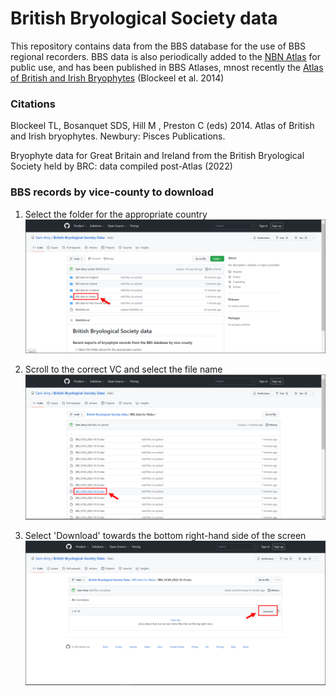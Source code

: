# British Bryological Society data
This repository contains data from the BBS database for the use of BBS regional recorders. BBS data is also periodically added to the [NBN Atlas](https://registry.nbnatlas.org/public/show/dp74) for public use, and has been published in BBS Atlases, mnost recently the [Atlas of British and Irish Bryophytes](https://www.britishbryologicalsociety.org.uk/publications/atlas-of-british-and-irish-bryophytes/) (Blockeel et al. 2014) 

### Citations
Blockeel TL, Bosanquet SDS, Hill M , Preston C (eds) 2014. Atlas of British and Irish bryophytes. Newbury: Pisces Publications.

Bryophyte data for Great Britain and Ireland from the British Bryological Society held by BRC: data compiled post-Atlas (2022)


### BBS records by vice-county to download

1) Select the folder for the appropriate country
![Alt text](/step1.png?raw=true)

2) Scroll to the correct VC and select the file name
![Alt text](/step2.png?raw=true)

3) Select 'Download' towards the bottom right-hand side of the screen
![Alt text](/step3.png?raw=true)
